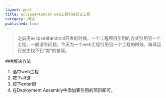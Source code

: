 ```yaml
---
layout: post
title: eclipse+tomcat web工程引用其它工程
category: 闲谈
published: true
---
```


> 之前用eclipse做android开发的时候，一个工程项目引用的方式引用另一个工程，一直没有问题。今天为一个web工程引用另一个工程的时候，编译运行发生找不到“类”的错误。

###解决方法
1. 选中web工程
2. 按下alt键
3. 按下enter键
4. 在Deployment Assembly中添加要引用的项目即可。